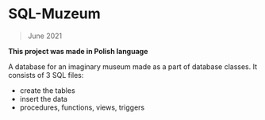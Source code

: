 # SQL-Muzeum

>June 2021

**This project was made in Polish language**

A database for an imaginary museum made as a part of database classes. It consists of 3 SQL files:
* create the tables
* insert the data
* procedures, functions, views, triggers

